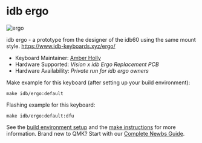# idb ergo

![ergo](https://www.idb-keyboards.xyz/img/ergo/1.jpg)

idb ergo - a prototype from the designer of the idb60 using the same mount style. https://www.idb-keyboards.xyz/ergo/

* Keyboard Maintainer: [Amber Holly](https://github.com/amberstarlight)
* Hardware Supported: *Vision x idb Ergo Replacement PCB*
* Hardware Availability: *Private run for idb ergo owners*

Make example for this keyboard (after setting up your build environment):

    make idb/ergo:default

Flashing example for this keyboard:

    make idb/ergo:default:dfu

See the [build environment setup](https://docs.qmk.fm/#/getting_started_build_tools) and the [make instructions](https://docs.qmk.fm/#/getting_started_make_guide) for more information. Brand new to QMK? Start with our [Complete Newbs Guide](https://docs.qmk.fm/#/newbs).
